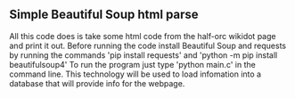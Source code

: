 ## Simple Beautiful Soup html parse
All this code does is take some html code from the half-orc wikidot page and print it out.
Before running the code install Beautiful Soup and requests by running the commands 'pip install requests' and 'python -m pip install beautifulsoup4'
To run the program just type 'python main.c' in the command line. 
This technology will be used to load infomation into a database that will provide info for the webpage.
